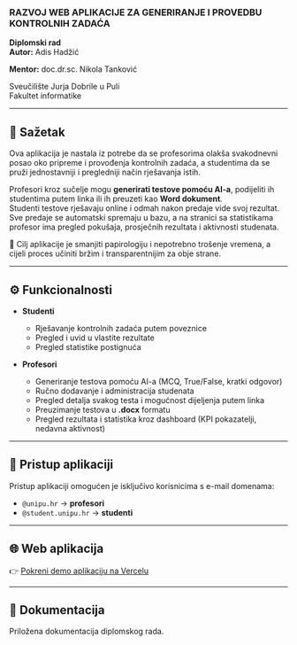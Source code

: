 ### RAZVOJ WEB APLIKACIJE ZA GENERIRANJE I PROVEDBU KONTROLNIH ZADAĆA  

**Diplomski rad**  
**Autor:** Adis Hadžić 

**Mentor:** doc.dr.sc. Nikola Tanković 

Sveučilište Jurja Dobrile u Puli  
Fakultet informatike  

---

## 📌 Sažetak  

Ova aplikacija je nastala iz potrebe da se profesorima olakša svakodnevni posao oko pripreme i provođenja kontrolnih zadaća, a studentima da se pruži jednostavniji i pregledniji način rješavanja istih.  

Profesori kroz sučelje mogu **generirati testove pomoću AI-a**, podijeliti ih studentima putem linka ili ih preuzeti kao **Word dokument**.  
Studenti testove rješavaju online i odmah nakon predaje vide svoj rezultat. Sve predaje se automatski spremaju u bazu, a na stranici sa statistikama profesor ima pregled pokušaja, prosječnih rezultata i aktivnosti studenata.  

🎯 Cilj aplikacije je smanjiti papirologiju i nepotrebno trošenje vremena, a cijeli proces učiniti bržim i transparentnijim za obje strane.  

---

## ⚙️ Funkcionalnosti  

- **Studenti**  
  - Rješavanje kontrolnih zadaća putem poveznice  
  - Pregled i uvid u vlastite rezultate  
  - Pregled statistike postignuća  

- **Profesori**  
  - Generiranje testova pomoću AI-a (MCQ, True/False, kratki odgovor)  
  - Ručno dodavanje i administracija studenata  
  - Pregled detalja svakog testa i mogućnost dijeljenja putem linka  
  - Preuzimanje testova u **.docx** formatu  
  - Pregled rezultata i statistika kroz dashboard (KPI pokazatelji, nedavna aktivnost)  

---

## 🔑 Pristup aplikaciji

Pristup aplikaciji omogućen je isključivo korisnicima s e-mail domenama:  
- `@unipu.hr` → **profesori**  
- `@student.unipu.hr` → **studenti**  

---

## 🌐 Web aplikacija  

👉 [Pokreni demo aplikaciju na Vercelu](https://admin-dashboard-v2-five.vercel.app/)  

---

## 📄 Dokumentacija  

Priložena dokumentacija diplomskog rada.  
